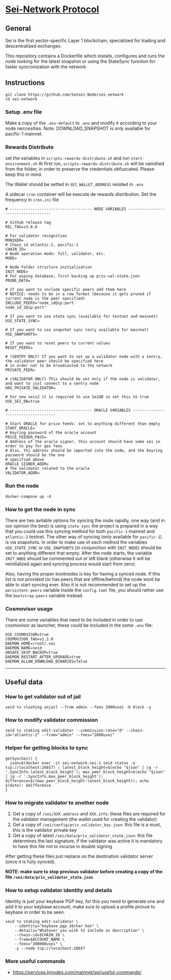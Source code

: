 # [Sei-Network Protocol](https://www.seinetwork.io/)

## General 

Sei is the first sector-specific Layer 1 blockchain, specialized for trading and descentralized exchanges. 

This repository contains a Dockerfile which installs, configures and runs the node looking for the latest snapshot or using the StateSync function for faster syncronization with the network. 


## Instructions

```
git clone https://github.com/Sensei-Node/sei-network
cd sei-network
``` 

### Setup .env file

Make a copy of the `.env-default` to `.env` and modify it according to your node neccesities. Note: DOWNLOAD_SNAPSHOT is only available for pacific-1 mainnet.

### Rewards Distribute

set the variables in `scripts-rewards-distribute.sh` and run `start-environment.sh`
At first run, `scripts-rewards-distribute.sh` will be vanished from the folder, in order to preserve the credentials obfuscated. Please keep this in mind.

The Wallet should be setted in `SEI_WALLET_ADDRESS` resided in `.env`

A sidecar `cron` container will be execute de rewards distribution. Set the frequency in ` cron.ini ` file
```
# ------------------------------------ NODE VARIABLES ------------------------------------

# Github release tag
REL_TAG=v3.8.0

# For validator recognition
MONIKER=
# Chain id atlantic-2, pacific-1
CHAIN_ID=
# Node operation mode: full, validator, etc.
MODE=

# Node folder structure initialization
INIT_NODE=
# For wiping database, first backing up priv-val-state.json
PRUNE_DATA=

# If you want to include specific peers add them here
# NOTICE: needs to be in a row format (because it gets pruned if current node is the peer specified)
INCLUDE_PEERS="node_id@ip:port
node_id_2@ip:port"

# If you want to use state sync (available for testnet and mainnet)
USE_STATE_SYNC=

# If you want to use snapshot sync (only available for mainnet)
USE_SNAPSHOTS=

# If you want to reset peers to current values
RESET_PEERS=

# (SENTRY ONLY) If you want to set up a validator node with a sentry, the validator peer should be specified here
# in order not to be broadcasted to the network
PRIVATE_PEER=

# (VALIDATOR ONLY) This should be set only if the node is validator, and want to just connect to a sentry node
HAS_PRIVATE_VALIDATOR=

# For new seiv2 it is required to use SeiDB so set this to true
USE_SEI_DB=true

# ------------------------------------ ORACLE VARIABLES ------------------------------------

# Start ORACLE for price feeds: set to anything different than empty
START_ORACLE=
# Keyring password of the oracle account
PRICE_FEEDER_PASS=
# Address of the oracle signer, this account should have some sei in order to pay for gas fees
# Also, thi address should be imported into the node, and the keyring password should be the one 
# specified above
ORACLE_SIGNER_ADDR=
# The validator related to the oracle
VALIDATOR_ADDR=
```

### Run the node

```
docker-compose up -d
``` 

### How to get the node in sync

There are two avilable options for syncing the node rapidly, one way (and in our opinion the best) is using `state sync` the project is prepared in a way that you could use this syncing method for both `pacific-1` mainnet and `atlantic-2` testnet.
The other way of syncing (only available for `pacific-1`) is via snapshots. In order to make use of each method the variables `USE_STATE_SYNC` or `USE_SNAPSHOTS` (in conjunction with `INIT_NODE`) should be set to anything different that empty.
After the node starts, the variable `INIT_NODE` should be commented out or left blank (otherwise it will be reinitialized again and syncing process would start from zero).

Also, having the proper bootnodes is key for having a synced node. If this list is not provided (or has peers that are offline/behind) the node wont be able to start syncing ever. Also it is not recommended to set up the `persistent-peers` variable inside the `config.toml` file, you should rather use the `bootstrap-peers` variable instead.

### Cosmovisor usage

There are some variables that need to be included in order to use cosmovisor as launcher, these could be included in the same `.env` file:

```
USE_COSMOVISOR=true
COSMOVISOR_TAG=v1.3.0
DAEMON_HOME=/root/.sei
DAEMON_NAME=seid
UNSAFE_SKIP_BACKUP=true
DAEMON_RESTART_AFTER_UPGRADE=true
DAEMON_ALLOW_DOWNLOAD_BINARIES=false
```

---

## Useful data

### How to get validator out of jail

`seid tx slashing unjail --from admin --fees 2000usei -b block -y`

### How to modify validator commission

`seid tx staking edit-validator --commission-rate="0" --chain-id="atlantic-2" --from="admin" --fees="2000usei"`

### Helper for getting blocks to sync

```
getSyncSei() {
  json=$(docker exec -it sei-network-sei-1 seid status -n tcp://localhost:26657) ; latest_block_height=$(echo "$json" | jq -r '.SyncInfo.latest_block_height'); max_peer_block_height=$(echo "$json" | jq -r '.SyncInfo.max_peer_block_height'); difference=$((max_peer_block_height-latest_block_height)); echo $(date): $difference
}
```

### How to migrate validator to another node

1. Get a copy of `/sei/XXX.address` and `XXX.info`: these files are required for the validator management (the wallet used for creating the validator)
2. Get a copy of `/sei/config/priv_validator_key.json`: this file is a must, this is the validator private key
3. Get a copy of latest `/sei/data/priv_validator_state.json`: this file determines the last signature, if the validator was active it is mandatory to have this file not to incurse in double signing

After getting these files just replace on the destination validator server (once it is fully synced). 

**NOTE: make sure to stop previous validator before creating a copy of the file `/sei/data/priv_validator_state.json`**

### How to setup validator identity and details

Identity is just your keybase PGP key, for this you need to generate one and add it to your keybase account, make sure to upload a profile picture to keybase in order to be seen.

```
seid tx staking edit-validator \
    --identity="keybase_pgp_16char_hex" \
    --details="Whatever you wish to include as description" \
    --chain-id=$CHAIN_ID \
    --from=$ACCOUNT_NAME \
    --fees="200000usei" \
    -y --node tcp://localhost:26657
```

### More useful commands

- https://services.kjnodes.com/mainnet/sei/useful-commands/
